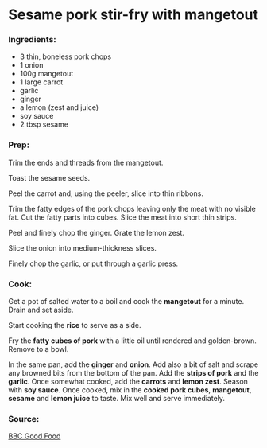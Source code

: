 # Sesame pork stir-fry with mangetout


### Ingredients:
* 3 thin, boneless pork chops
* 1 onion
* 100g mangetout
* 1 large carrot
* garlic
* ginger
* a lemon (zest and juice)
* soy sauce
* 2 tbsp sesame


### Prep:

Trim the ends and threads from the mangetout.

Toast the sesame seeds.

Peel the carrot and, using the peeler, slice into thin ribbons.

Trim the fatty edges of the pork chops leaving only the meat with no visible fat. Cut the fatty parts into cubes. Slice the meat into short thin strips.

Peel and finely chop the ginger. Grate the lemon zest.

Slice the onion into medium-thickness slices.

Finely chop the garlic, or put through a garlic press.


### Cook:

Get a pot of salted water to a boil and cook the **mangetout** for a minute. Drain and set aside.

Start cooking the **rice** to serve as a side.

Fry the **fatty cubes of pork** with a little oil until rendered and golden-brown. Remove to a bowl.

In the same pan, add the **ginger** and **onion**. Add also a bit of salt and scrape any browned bits from the bottom of the pan. Add the **strips of pork** and the **garlic**. Once somewhat cooked, add the **carrots** and **lemon zest**. Season with **soy sauce**. Once cooked, mix in the **cooked pork cubes**, **mangetout**, **sesame** and **lemon juice** to taste. Mix well and serve immediately.


### Source:

[BBC Good Food](https://www.bbcgoodfood.com/recipes/lemon-chilli-sesame-pork-mangetout)
